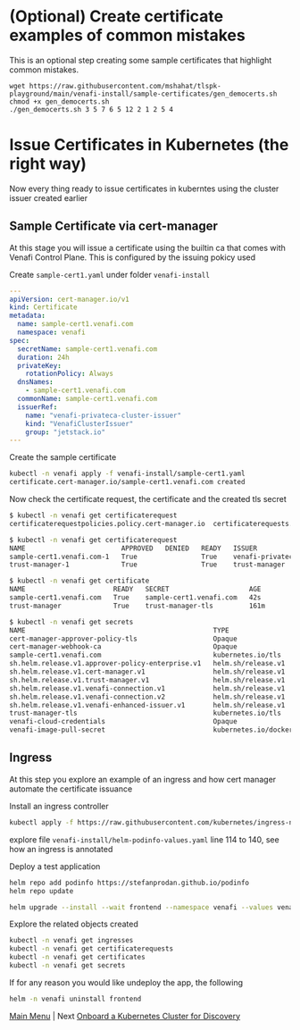 # (Optional) Create certificate examples of common mistakes

This is an optional step creating some sample certificates that highlight common mistakes.
```
wget https://raw.githubusercontent.com/mshahat/tlspk-playground/main/venafi-install/sample-certificates/gen_democerts.sh
chmod +x gen_democerts.sh
./gen_democerts.sh 3 5 7 6 5 12 2 1 2 5 4
```

# Issue Certificates in Kubernetes (the right way)

Now every thing ready to issue certificates in kuberntes using the cluster issuer created earlier

## Sample Certificate via cert-manager

At this stage you will issue a certificate using the builtin ca that comes with Venafi Control Plane. This is configured by the issuing pokicy used

Create `sample-cert1.yaml` under folder `venafi-install`

```yaml
---
apiVersion: cert-manager.io/v1
kind: Certificate
metadata:
  name: sample-cert1.venafi.com
  namespace: venafi
spec:
  secretName: sample-cert1.venafi.com
  duration: 24h
  privateKey:
    rotationPolicy: Always
  dnsNames:
    - sample-cert1.venafi.com
  commonName: sample-cert1.venafi.com
  issuerRef:
    name: "venafi-privateca-cluster-issuer"
    kind: "VenafiClusterIssuer"
    group: "jetstack.io"
--- 
```

Create the sample certificate

```bash
kubectl -n venafi apply -f venafi-install/sample-cert1.yaml 
certificate.cert-manager.io/sample-cert1.venafi.com created
```

Now check the certificate request, the certificate and the created tls secret 

```bash
$ kubectl -n venafi get certificaterequest
certificaterequestpolicies.policy.cert-manager.io  certificaterequests.cert-manager.io                

$ kubectl -n venafi get certificaterequest
NAME                        APPROVED   DENIED   READY   ISSUER                            REQUESTOR                                   AGE
sample-cert1.venafi.com-1   True                True    venafi-privateca-cluster-issuer   system:serviceaccount:venafi:cert-manager   33s
trust-manager-1             True                True    trust-manager                     system:serviceaccount:venafi:cert-manager   161m

$ kubectl -n venafi get certificate
NAME                      READY   SECRET                    AGE
sample-cert1.venafi.com   True    sample-cert1.venafi.com   42s
trust-manager             True    trust-manager-tls         161m

$ kubectl -n venafi get secrets 
NAME                                               TYPE                             DATA   AGE
cert-manager-approver-policy-tls                   Opaque                           3      161m
cert-manager-webhook-ca                            Opaque                           3      162m
sample-cert1.venafi.com                            kubernetes.io/tls                2      45s
sh.helm.release.v1.approver-policy-enterprise.v1   helm.sh/release.v1               1      161m
sh.helm.release.v1.cert-manager.v1                 helm.sh/release.v1               1      162m
sh.helm.release.v1.trust-manager.v1                helm.sh/release.v1               1      161m
sh.helm.release.v1.venafi-connection.v1            helm.sh/release.v1               1      3h
sh.helm.release.v1.venafi-connection.v2            helm.sh/release.v1               1      162m
sh.helm.release.v1.venafi-enhanced-issuer.v1       helm.sh/release.v1               1      161m
trust-manager-tls                                  kubernetes.io/tls                3      161m
venafi-cloud-credentials                           Opaque                           1      46m
venafi-image-pull-secret                           kubernetes.io/dockerconfigjson   1      162m
```


## Ingress

At this step you explore an example of an ingress and how cert manager automate the certificate issuance

Install an ingress controller 

```bash
kubectl apply -f https://raw.githubusercontent.com/kubernetes/ingress-nginx/main/deploy/static/provider/kind/deploy.yaml
```

explore file `venafi-install/helm-podinfo-values.yaml` line 114 to 140, see how an ingress is annotated 

Deploy a test application 

```bash
helm repo add podinfo https://stefanprodan.github.io/podinfo
helm repo update

helm upgrade --install --wait frontend --namespace venafi --values venafi-install/helm-podinfo-values.yaml podinfo/podinfo 
```

Explore the related objects created

```bash
kubectl -n venafi get ingresses
kubectl -n venafi get certificaterequests
kubectl -n venafi get certificates
kubectl -n venafi get secrets
```

If for any reason you would like undeploy the app, the following

```bash
helm -n venafi uninstall frontend
```


[Main Menu](../README.md) | Next [Onboard a Kubernetes Cluster for Discovery](README5.md)
